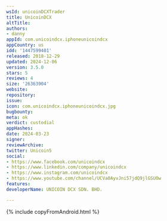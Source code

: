 ```yaml
---
wsId: unicoinDCXTrader
title: UnicoinDCX
altTitle: 
authors:
- danny
appId: com.unicoindcx.iphoneunicoindcx
appCountry: us
idd: '1447599401'
released: 2018-12-29
updated: 2024-12-06
version: 3.5.0
stars: 5
reviews: 4
size: '26363904'
website: 
repository: 
issue: 
icon: com.unicoindcx.iphoneunicoindcx.jpg
bugbounty: 
meta: ok
verdict: custodial
appHashes: 
date: 2024-03-23
signer: 
reviewArchive: 
twitter: Unicoin5
social:
- https://www.facebook.com/unicoindcx
- https://www.linkedin.com/company/unicoindcx
- https://www.instagram.com/unicoindcx
- https://www.youtube.com/channel/UCVa0AyvJni57jdQ9jlGSUOw
features: 
developerName: UNICOIN DCX SDN. BHD.

---
```


{% include copyFromAndroid.html %}
